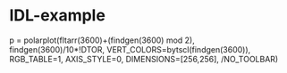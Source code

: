 # IDL-example

p = polarplot(fltarr(3600)+(findgen(3600) mod 2), findgen(3600)/10*!DTOR, VERT_COLORS=bytscl(findgen(3600)), RGB_TABLE=1, AXIS_STYLE=0, DIMENSIONS=[256,256], /NO_TOOLBAR)
